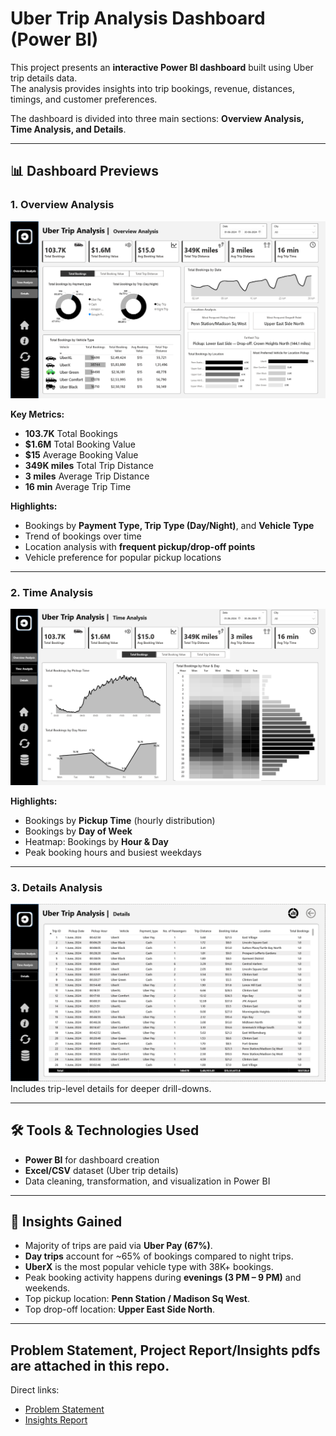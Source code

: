# Uber Trip Analysis Dashboard (Power BI)

This project presents an **interactive Power BI dashboard** built using Uber trip details data.  
The analysis provides insights into trip bookings, revenue, distances, timings, and customer preferences.  

The dashboard is divided into three main sections: **Overview Analysis, Time Analysis, and Details**.

---

## 📊 Dashboard Previews

### 1. Overview Analysis
![Overview Dashboard](https://github.com/gitika-12/Uber-Trip-Analysis/blob/main/images/Overview%20SS.png)

**Key Metrics:**
- **103.7K** Total Bookings  
- **$1.6M** Total Booking Value  
- **$15** Average Booking Value  
- **349K miles** Total Trip Distance  
- **3 miles** Average Trip Distance  
- **16 min** Average Trip Time  

**Highlights:**
- Bookings by **Payment Type, Trip Type (Day/Night)**, and **Vehicle Type**  
- Trend of bookings over time  
- Location analysis with **frequent pickup/drop-off points**  
- Vehicle preference for popular pickup locations  

---

### 2. Time Analysis
![Time Analysis Dashboard](https://github.com/gitika-12/Uber-Trip-Analysis/blob/main/images/Time%20Analysis%20SS.png)

**Highlights:**
- Bookings by **Pickup Time** (hourly distribution)  
- Bookings by **Day of Week**  
- Heatmap: Bookings by **Hour & Day**  
- Peak booking hours and busiest weekdays  

---

### 3. Details Analysis
![Details Dashboard](https://github.com/gitika-12/Uber-Trip-Analysis/blob/main/images/Details%20SS.png)
Includes trip-level details for deeper drill-downs.

---

## 🛠 Tools & Technologies Used
- **Power BI** for dashboard creation  
- **Excel/CSV** dataset (Uber trip details)  
- Data cleaning, transformation, and visualization in Power BI  

---

## 🎯 Insights Gained
- Majority of trips are paid via **Uber Pay (67%)**.  
- **Day trips** account for ~65% of bookings compared to night trips.  
- **UberX** is the most popular vehicle type with 38K+ bookings.  
- Peak booking activity happens during **evenings (3 PM – 9 PM)** and weekends.  
- Top pickup location: **Penn Station / Madison Sq West**.  
- Top drop-off location: **Upper East Side North**.  

---

## Problem Statement, Project Report/Insights pdfs are attached in this repo.
Direct links:
- [Problem Statement](https://github.com/gitika-12/Uber-Trip-Analysis/blob/main/Problem%20Statement.pdf)
- [Insights Report](https://github.com/gitika-12/Uber-Trip-Analysis/blob/main/Insights%20and%20Report.pdf)
